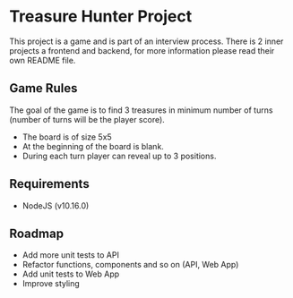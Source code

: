 # Treasure Hunter Project

This project is a game and is part of an interview process. There is 2 inner projects a frontend and backend, for more information please read their own README file.

## Game Rules

The goal of the game is to find 3 treasures in minimum number of turns (number of turns will be the player score).

- The board is of size 5x5
- At the beginning of the board is blank.
- During each turn player can reveal up to 3 positions.

## Requirements

- NodeJS (v10.16.0)

## Roadmap

- Add more unit tests to API
- Refactor functions, components and so on (API, Web App)
- Add unit tests to Web App
- Improve styling
